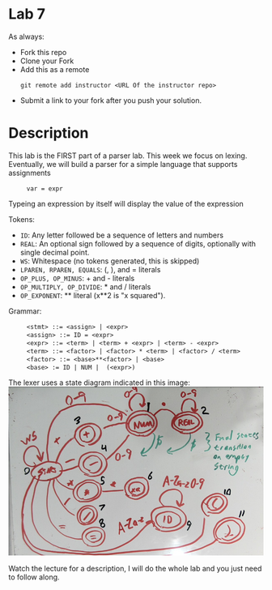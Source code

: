 # Lab 7

As always:
 - Fork this repo
 - Clone your Fork
 - Add this as a remote 
    ```
    git remote add instructor <URL Of the instructor repo>
    ```
 - Submit a link to your fork after you push your solution. 

 # Description
 This lab is the FIRST part of a parser lab.  This week we focus on lexing. 
 Eventually, we will build a parser for a simple language that supports assignments
 ```
      var = expr
 ```
 Typeing an expression by itself will display the value of the expression  

 Tokens:
 - `ID`:  Any letter followed be a sequence of letters and numbers  
 - `REAL`: An optional sign followed by a sequence of digits, optionally with single decimal point.   
 - `WS`:  Whitespace (no tokens generated, this is skipped)  
 - `LPAREN, RPAREN, EQUALS`:  (, ), and = literals  
 - `OP_PLUS, OP_MINUS`: + and - literals  
 - `OP_MULTIPLY, OP_DIVIDE`:  * and / literals  
 - `OP_EXPONENT`: ** literal (x**2 is "x squared").  

 Grammar:
 ```
      <stmt> ::= <assign> | <expr>
      <assign> ::= ID = <expr>
      <expr> ::= <term> | <term> + <expr> | <term> - <expr>
      <term> ::= <factor> | <factor> * <term> | <factor> / <term>
      <factor> ::= <base>**<factor> | <base>
      <base> := ID | NUM |  (<expr>)
 ```

The lexer uses a state diagram indicated in this image:
![State Diagram](state-diagram.png)

Watch the lecture for a description, I will do the whole lab and you just need to follow along. 

